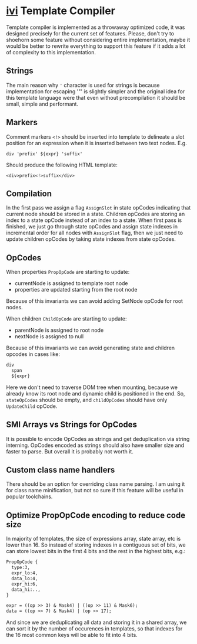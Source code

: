# [ivi](ttps://github.com/localvoid/ivi) Template Compiler

Template compiler is implemented as a throwaway optimized code, it was designed
precisely for the current set of features. Please, don't try to shoehorn some
feature without considering entire implementation, maybe it would be better to
rewrite everything to support this feature if it adds a lot of complexity to
this implementation.

## Strings

The main reason why `'` character is used for strings is because
implementation for escaping '"' is slightly simpler and the original idea
for this template language were that even without precompilation it should
be small, simple and performant.

## Markers

Comment markers `<!>` should be inserted into template to delineate a slot
position for an expression when it is inserted between two text nodes. E.g.

    div 'prefix' ${expr} 'suffix'

Should produce the following HTML template:

    <div>prefix<!>suffix</div>

## Compilation

In the first pass we assign a flag `AssignSlot` in state opCodes indicating
that current node should be stored in a state. Children opCodes are storing
an index to a state opCode instead of an index to a state. When first pass is
finished, we just go through state opCodes and assign state indexes in
incremental order for all nodes with `AssignSlot` flag, then we just need to
update children opCodes by taking state indexes from state opCodes.

## OpCodes

When properties `PropOpCode` are starting to update:

- currentNode is assigned to template root node
- properties are updated starting from the root node

Because of this invariants we can avoid adding SetNode opCode for root nodes.

When children `ChildOpCode` are starting to update:

- parentNode is assigned to root node
- nextNode is assigned to null

Because of this invariants we can avoid generating state and children opcodes
in cases like:

```txt
div
  span
  ${expr}
```

Here we don't need to traverse DOM tree when mounting, because we already know
its root node and dynamic child is positioned in the end. So, `stateOpCodes`
should be empty, and `childOpCodes` should have only `UpdateChild` opCode.

## SMI Arrays vs Strings for OpCodes

It is possible to encode OpCodes as strings and get deduplication via string
interning. OpCodes encoded as strings should also have smaller size and faster
to parse. But overall it is probably not worth it.

## Custom class name handlers

There should be an option for overriding class name parsing. I am using it for
class name minification, but not so sure if this feature will be useful in
popular toolchains.

## Optimize PropOpCode encoding to reduce code size

In majority of templates, the size of expressions array, state array, etc
is lower than 16. So instead of storing indexes in a contiguous set of bits,
we can store lowest bits in the first 4 bits and the rest in the highest
bits, e.g.:

```txt
PropOpCode {
  type:3,
  expr_lo:4,
  data_lo:4,
  expr_hi:6,
  data_hi:..,
}

expr = ((op >> 3) & Mask4) | ((op >> 11) & Mask6);
data = ((op >> 7) & Mask4) | (op >> 17);
```

And since we are deduplicating all data and storing it in a shared array,
we can sort it by the number of occurences in templates, so that indexes for
the 16 most common keys will be able to fit into 4 bits.
